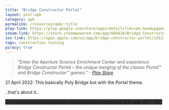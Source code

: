 ```yaml
---
title: "Bridge Constructor Portal"
layout: post-apk
category: apk
permalink: /resources/apk/:title
play-link: https://play.google.com/store/apps/details?id=com.headupgames.bridgeconstructorportal
steam-link: https://store.steampowered.com/app/684410/Bridge_Constructor_Portal/
ios-link: https://apps.apple.com/us/app/bridge-constructor-portal/id1311353234
tags: construction testing
piracy: true
---
```


> _"Enter the Aperture Science Enrichment Center and experience Bridge Constructor Portal – the unique merging of the classic Portal™ and Bridge Constructor™ games." - <a href="https://play.google.com/store/apps/details?id=com.headupgames.bridgeconstructorportal" target="_blank">Play Store</a>_

<span class="timestamp">21 April 2022:</span> This basically Poly Bridge but with the Portal theme.

..that's about it..

<div class="text-center">
    <a class="btn btn-dark btn-block w-100" onclick='apk("com.headupgames.bridgeconstructorportal_5.0.apk")' style="text-decoration: none; background-color: #333;"> Download <b>com.headupgames.bridgeconstructorportal_5.0.apk</b> (86.7 MB)</a>
</div>

